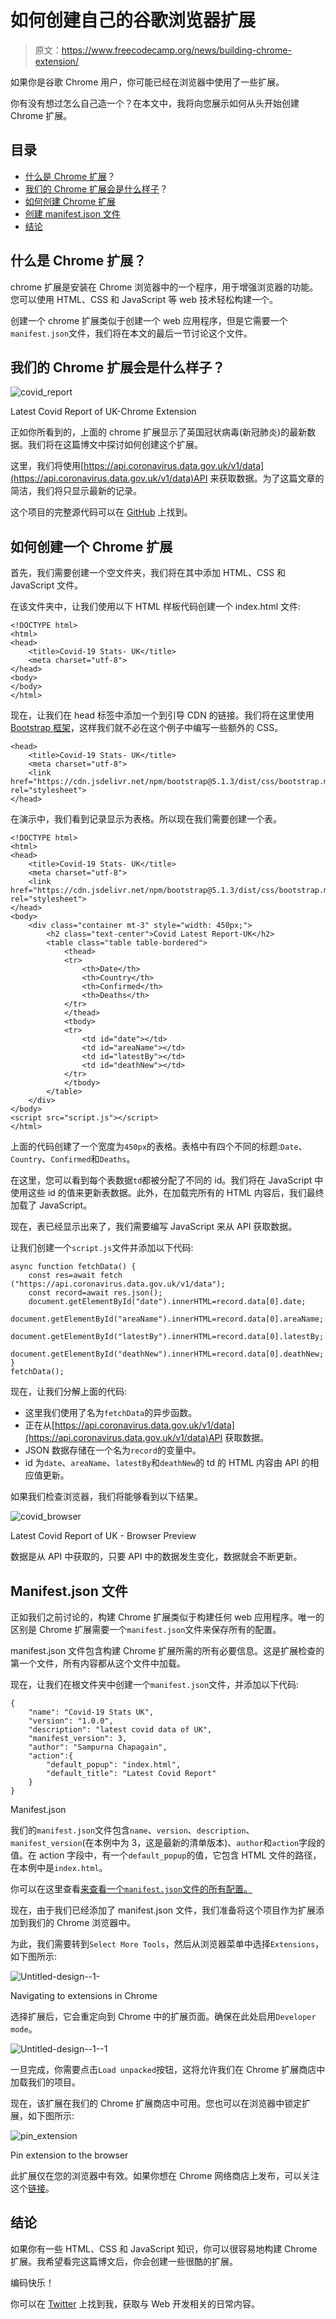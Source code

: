# 如何创建自己的谷歌浏览器扩展

> 原文：<https://www.freecodecamp.org/news/building-chrome-extension/>

如果你是谷歌 Chrome 用户，你可能已经在浏览器中使用了一些扩展。

你有没有想过怎么自己造一个？在本文中，我将向您展示如何从头开始创建 Chrome 扩展。

## 目录

*   [什么是 Chrome 扩展](#what-is-a-chrome-extension)？
*   [我们的 Chrome 扩展会是什么样子](#what-will-our-chrome-extension-look-like)？
*   [如何创建 Chrome 扩展](#how-to-create-a-chrome-extension)
*   [创建 manifest.json 文件](#manifest-json-file)
*   [结论](#conclusion)

## 什么是 Chrome 扩展？

chrome 扩展是安装在 Chrome 浏览器中的一个程序，用于增强浏览器的功能。您可以使用 HTML、CSS 和 JavaScript 等 web 技术轻松构建一个。

创建一个 chrome 扩展类似于创建一个 web 应用程序，但是它需要一个`manifest.json`文件，我们将在本文的最后一节讨论这个文件。

## 我们的 Chrome 扩展会是什么样子？

![covid_report](img/13a57b8e4a9d4253be80e53b03fd50ec.png)

Latest Covid Report of UK-Chrome Extension

正如你所看到的，上面的 chrome 扩展显示了英国冠状病毒(新冠肺炎)的最新数据。我们将在这篇博文中探讨如何创建这个扩展。

这里，我们将使用[https://api.coronavirus.data.gov.uk/v1/data](https://api.coronavirus.data.gov.uk/v1/data)API 来获取数据。为了这篇文章的简洁，我们将只显示最新的记录。

这个项目的完整源代码可以在 [GitHub](https://github.com/SampurnaC/chrome_extension_fcc) 上找到。

## 如何创建一个 Chrome 扩展

首先，我们需要创建一个空文件夹，我们将在其中添加 HTML、CSS 和 JavaScript 文件。

在该文件夹中，让我们使用以下 HTML 样板代码创建一个 index.html 文件:

```
<!DOCTYPE html>
<html>
<head>
    <title>Covid-19 Stats- UK</title>
    <meta charset="utf-8">
</head>
<body>
</body>
</html>
```

现在，让我们在 head 标签中添加一个到引导 CDN 的链接。我们将在这里使用 [Bootstrap 框架](https://getbootstrap.com/docs/5.0/getting-started/introduction/)，这样我们就不必在这个例子中编写一些额外的 CSS。

```
<head>
    <title>Covid-19 Stats- UK</title>
    <meta charset="utf-8">
    <link href="https://cdn.jsdelivr.net/npm/bootstrap@5.1.3/dist/css/bootstrap.min.css" rel="stylesheet">
</head>
```

在演示中，我们看到记录显示为表格。所以现在我们需要创建一个表。

```
<!DOCTYPE html>
<html>
<head>
    <title>Covid-19 Stats- UK</title>
    <meta charset="utf-8">
    <link href="https://cdn.jsdelivr.net/npm/bootstrap@5.1.3/dist/css/bootstrap.min.css" rel="stylesheet">
</head>
<body>
    <div class="container mt-3" style="width: 450px;">
        <h2 class="text-center">Covid Latest Report-UK</h2>
        <table class="table table-bordered">
            <thead>
            <tr>
                <th>Date</th>
                <th>Country</th>
                <th>Confirmed</th>
                <th>Deaths</th>
            </tr>
            </thead>
            <tbody>
            <tr>
                <td id="date"></td>
                <td id="areaName"></td>
                <td id="latestBy"></td>
                <td id="deathNew"></td>
            </tr>
            </tbody>
        </table>
    </div>
</body>
<script src="script.js"></script>
</html> 
```

上面的代码创建了一个宽度为`450px`的表格。表格中有四个不同的标题:`Date`、`Country`、`Confirmed`和`Deaths`。

在这里，您可以看到每个表数据`td`都被分配了不同的 id。我们将在 JavaScript 中使用这些 id 的值来更新表数据。此外，在加载完所有的 HTML 内容后，我们最终加载了 JavaScript。

现在，表已经显示出来了，我们需要编写 JavaScript 来从 API 获取数据。

让我们创建一个`script.js`文件并添加以下代码:

```
async function fetchData() {
    const res=await fetch ("https://api.coronavirus.data.gov.uk/v1/data");
    const record=await res.json();
    document.getElementById("date").innerHTML=record.data[0].date;
    document.getElementById("areaName").innerHTML=record.data[0].areaName;
    document.getElementById("latestBy").innerHTML=record.data[0].latestBy;
    document.getElementById("deathNew").innerHTML=record.data[0].deathNew;
}
fetchData();
```

现在，让我们分解上面的代码:

*   这里我们使用了名为`fetchData`的异步函数。
*   正在从[https://api.coronavirus.data.gov.uk/v1/data](https://api.coronavirus.data.gov.uk/v1/data)API 获取数据。
*   JSON 数据存储在一个名为`record`的变量中。
*   id 为`date`、`areaName`、`latestBy`和`deathNew`的 td 的 HTML 内容由 API 的相应值更新。

如果我们检查浏览器，我们将能够看到以下结果。

![covid_browser](img/deedfc71f3a1f2e773f4b9698fea8048.png)

Latest Covid Report of UK - Browser Preview

数据是从 API 中获取的，只要 API 中的数据发生变化，数据就会不断更新。

## Manifest.json 文件

正如我们之前讨论的，构建 Chrome 扩展类似于构建任何 web 应用程序。唯一的区别是 Chrome 扩展需要一个`manifest.json`文件来保存所有的配置。

manifest.json 文件包含构建 Chrome 扩展所需的所有必要信息。这是扩展检查的第一个文件，所有内容都从这个文件中加载。

现在，让我们在根文件夹中创建一个`manifest.json`文件，并添加以下代码:

```
{
    "name": "Covid-19 Stats UK",
    "version": "1.0.0",
    "description": "latest covid data of UK",
    "manifest_version": 3,
    "author": "Sampurna Chapagain",
    "action":{
        "default_popup": "index.html",
        "default_title": "Latest Covid Report"
    }
}
```

Manifest.json

我们的`manifest.json`文件包含`name`、`version`、`description`、`manifest_version`(在本例中为 3，这是最新的清单版本)、`author`和`action`字段的值。在 action 字段中，有一个`default_popup`的值，它包含 HTML 文件的路径，在本例中是`index.html`。

你可以在这里查看[来查看一个`manifest.json`文件的所有配置。](https://developer.chrome.com/docs/extensions/mv3/manifest/)

现在，由于我们已经添加了 manifest.json 文件，我们准备将这个项目作为扩展添加到我们的 Chrome 浏览器中。

为此，我们需要转到`Select More Tools`，然后从浏览器菜单中选择`Extensions`，如下图所示:

![Untitled-design--1-](img/63d1ec09fb8bd481f73aedb4ace4dbda.png)

Navigating to extensions in Chrome

选择扩展后，它会重定向到 Chrome 中的扩展页面。确保在此处启用`Developer mode`。

![Untitled-design--1--1](img/ac84fde2b8a8538756498e9986a67ea9.png)

一旦完成，你需要点击`Load unpacked`按钮，这将允许我们在 Chrome 扩展商店中加载我们的项目。

现在，该扩展在我们的 Chrome 扩展商店中可用。您也可以在浏览器中锁定扩展，如下图所示:

![pin_extension](img/3df3ab156fcd99cdeea4424ce6a34fc2.png)

Pin extension to the browser

此扩展仅在您的浏览器中有效。如果你想在 Chrome 网络商店上发布，可以关注这个[链接](https://developer.chrome.com/docs/webstore/register/)。

## 结论

如果你有一些 HTML、CSS 和 JavaScript 知识，你可以很容易地构建 Chrome 扩展。我希望看完这篇博文后，你会创建一些很酷的扩展。

编码快乐！

你可以在 [Twitter](https://twitter.com/saam_codes) 上找到我，获取与 Web 开发相关的日常内容。

